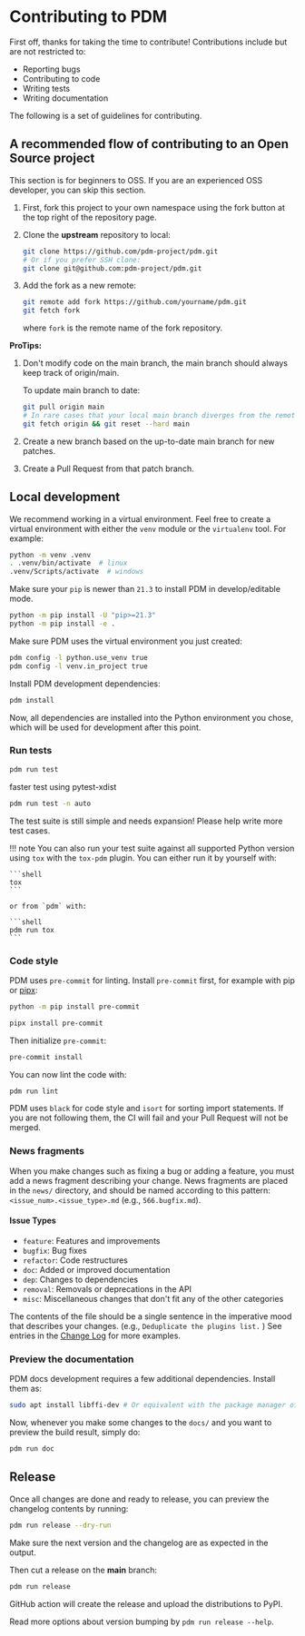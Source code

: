 # Contributing to PDM

First off, thanks for taking the time to contribute! Contributions include but are not restricted to:

- Reporting bugs
- Contributing to code
- Writing tests
- Writing documentation

The following is a set of guidelines for contributing.

## A recommended flow of contributing to an Open Source project

This section is for beginners to OSS. If you are an experienced OSS developer, you can skip
this section.

1. First, fork this project to your own namespace using the fork button at the top right of the repository page.
2. Clone the **upstream** repository to local:

   ```bash
   git clone https://github.com/pdm-project/pdm.git
   # Or if you prefer SSH clone:
   git clone git@github.com:pdm-project/pdm.git
   ```

3. Add the fork as a new remote:

   ```bash
   git remote add fork https://github.com/yourname/pdm.git
   git fetch fork
   ```

   where `fork` is the remote name of the fork repository.

**ProTips:**

1. Don't modify code on the main branch, the main branch should always keep track of origin/main.

   To update main branch to date:

   ```bash
   git pull origin main
   # In rare cases that your local main branch diverges from the remote main:
   git fetch origin && git reset --hard main
   ```

2. Create a new branch based on the up-to-date main branch for new patches.
3. Create a Pull Request from that patch branch.

## Local development

We recommend working in a virtual environment.
Feel free to create a virtual environment with either the `venv` module or the `virtualenv` tool.
For example:

```bash
python -m venv .venv
. .venv/bin/activate  # linux
.venv/Scripts/activate  # windows
```

Make sure your `pip` is newer than `21.3` to install PDM in develop/editable mode.

```bash
python -m pip install -U "pip>=21.3"
python -m pip install -e .
```

Make sure PDM uses the virtual environment you just created:

```bash
pdm config -l python.use_venv true
pdm config -l venv.in_project true
```

Install PDM development dependencies:

```bash
pdm install
```

Now, all dependencies are installed into the Python environment you chose, which will be used for development after this point.

### Run tests

```bash
pdm run test
```

faster test using pytest-xdist

```bash
pdm run test -n auto
```

The test suite is still simple and needs expansion! Please help write more test cases.

!!! note
    You can also run your test suite against all supported Python version using `tox` with the `tox-pdm` plugin.
    You can either run it by yourself with:

    ```shell
    tox
    ```

    or from `pdm` with:

    ```shell
    pdm run tox
    ```

### Code style

PDM uses `pre-commit` for linting. Install `pre-commit` first, for example with pip or [pipx](https://github.com/pypa/pipx):

```bash
python -m pip install pre-commit
```

```bash
pipx install pre-commit
```

Then initialize `pre-commit`:

```bash
pre-commit install
```

You can now lint the code with:

```bash
pdm run lint
```

PDM uses `black` for code style and `isort` for sorting import statements. If you are not following them,
the CI will fail and your Pull Request will not be merged.

### News fragments

When you make changes such as fixing a bug or adding a feature, you must add a news fragment describing
your change. News fragments are placed in the `news/` directory, and should be named according to this pattern: `<issue_num>.<issue_type>.md` (e.g., `566.bugfix.md`).

#### Issue Types

- `feature`: Features and improvements
- `bugfix`: Bug fixes
- `refactor`: Code restructures
- `doc`: Added or improved documentation
- `dep`: Changes to dependencies
- `removal`: Removals or deprecations in the API
- `misc`: Miscellaneous changes that don't fit any of the other categories

The contents of the file should be a single sentence in the imperative
mood that describes your changes. (e.g., `Deduplicate the plugins list.` ) See entries in the [Change Log](/CHANGELOG.md) for more examples.

### Preview the documentation

PDM docs development requires a few additional dependencies. Install them as:

```bash
sudo apt install libffi-dev # Or equivalent with the package manager of your choice
```

Now, whenever you make some changes to the `docs/` and you want to preview the build result, simply do:

```bash
pdm run doc
```

## Release

Once all changes are done and ready to release, you can preview the changelog contents by running:

```bash
pdm run release --dry-run
```

Make sure the next version and the changelog are as expected in the output.

Then cut a release on the **main** branch:

```bash
pdm run release
```

GitHub action will create the release and upload the distributions to PyPI.

Read more options about version bumping by `pdm run release --help`.
